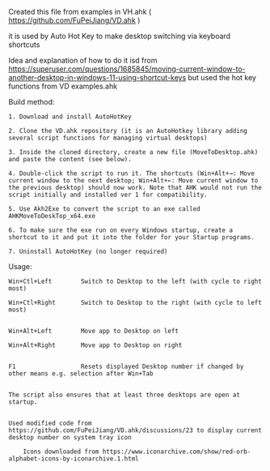  Created this file from examples in VH.ahk ( https://github.com/FuPeiJiang/VD.ahk )
 
 it is used by Auto Hot Key to make desktop switching via keyboard shortcuts
 
 Idea and explanation of how to do it isd from https://superuser.com/questions/1685845/moving-current-window-to-another-desktop-in-windows-11-using-shortcut-keys but used the hot key functions from VD examples.ahk
 
 Build method:
 
	1. Download and install AutoHotKey
	
	2. Clone the VD.ahk repository (it is an AutoHotkey library adding several script functions for managing virtual desktops)
	
	3. Inside the cloned directory, create a new file (MoveToDesktop.ahk) and paste the content (see below).
	
	4. Double-click the script to run it. The shortcuts (Win+Alt+→: Move current window to the next desktop; Win+Alt+←: Move current window to the previous desktop) should now work. Note that AHK would not run the script initially and installed ver 1 for compatibility.
	
	5. Use Akh2Exe to convert the script to an exe called AHKMoveToDeskTop_x64.exe
	
	6. To make sure the exe run on every Windows startup, create a shortcut to it and put it into the folder for your Startup programs. 
	
	7. Uninstall AutoHotKey (no longer required)
	

 Usage:
 
    Win+Ctl+Left		Switch to Desktop to the left (with cycle to right most)
    
    Win+Ctl+Right		Switch to Desktop to the right (with cycle to left most)
    

    Win+Alt+Left		Move app to Desktop on left
    
    Win+Alt+Right		Move app to Desktop on right
    

    F1					Resets displayed Desktop number if changed by other means e.g. selection after Win+Tab
    

    The script also ensures that at least three desktops are open at startup.
    

	Used modified code from https://github.com/FuPeiJiang/VD.ahk/discussions/23 to display current desktop number on system tray icon
	
    	Icons downloaded from https://www.iconarchive.com/show/red-orb-alphabet-icons-by-iconarchive.1.html



